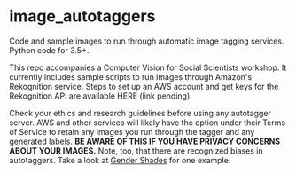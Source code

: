 # image_autotaggers

Code and sample images to run through automatic image tagging services. Python code for 3.5+. 

This repo accompanies a Computer Vision for Social Scientists workshop. It currently includes sample scripts to run images through Amazon's Rekognition service. Steps to set up an AWS account and get keys for the Rekognition API are available HERE (link pending). 

Check your ethics and research guidelines before using any autotagger server. AWS and other services will likely have the option under their Terms of Service to retain any images you run through the tagger and any generated labels. **BE AWARE OF THIS IF YOU HAVE PRIVACY CONCERNS ABOUT YOUR IMAGES.** Note, too, that there are recognized biases in autotaggers. Take a look at [Gender Shades](http://gendershades.org/overview.html) for one example. 
